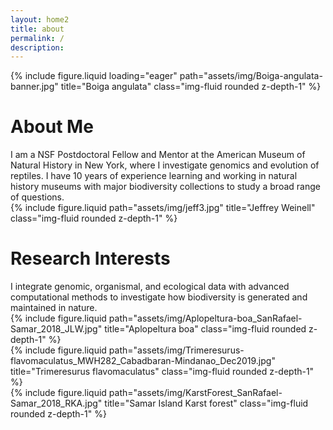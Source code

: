 ```yaml
---
layout: home2
title: about
permalink: /
description: 
---
```


<!--Banner image-->
<div class="row mb-5">
    <div class="col-sm mt-md-0">
        {% include figure.liquid loading="eager" path="assets/img/Boiga-angulata-banner.jpg" title="Boiga angulata" class="img-fluid rounded z-depth-1" %}
    </div>
</div>

<!--About me (left) and photo right-->
<div class="row justify-content-sm-center mb-2">
    <!--left page margin-->
    <div class="col-sm-2 mt-3 mt-md-0">
    </div>
    <!--text column-->
    <div class="col-sm-5 mt-3 mt-md-0">
        <div class="row"><h1 class="post-title">About Me</h1></div>
        <div class="row">I am a NSF Postdoctoral Fellow and Mentor at the American Museum of Natural History in New York, where I investigate genomics and evolution of reptiles. I have 10 years of experience learning and working in natural history museums with major biodiversity collections to study a broad range of questions.</div>
    </div>
    <!--photo column-->
    <div class="col-sm-3 mt-3 mt-md-0">
        {% include figure.liquid path="assets/img/jeff3.jpg" title="Jeffrey Weinell" class="img-fluid rounded z-depth-1" %}
    </div>
    <!--right page margin-->
    <div class="col-sm-2 mt-3 mt-md-0">
    </div>
</div>


<!--Research-->
<div class="row justify-content-sm-center mb-5">
    <!--left page margin-->
    <div class="col-sm-2 mt-md-0">
    </div>
    <!--text column-->
    <div class="col-sm-4 mt-md-0">
        <div class="row"><h1 class="post-title">Research Interests</h1></div>
        <div class="row">I integrate genomic, organismal, and ecological data with advanced computational methods to investigate how biodiversity is generated and maintained in nature.</div>
    </div>
    <!--first photo column-->
    <div class="col-sm-1 mt-md-0">
        <div class="row justify-content-sm-center">
        </div>
    </div>
    <!--second photo column-->
    <div class="col-sm-3 mt-md-0">
        <div class="row justify-content-sm-center">
            <!--first row of first column column-->
            <div class="row">{% include figure.liquid path="assets/img/Aplopeltura-boa_SanRafael-Samar_2018_JLW.jpg" title="Aplopeltura boa" class="img-fluid rounded z-depth-1" %}</div>
        </div>
    </div>
    <!--right page margin-->
    <div class="col-sm-2 mt-md-0">
    </div>
</div>

<div class="row justify-content-sm-center">
    <!--left page margin-->
    <div class="col-sm-2 mt-md-0">
    </div>
    <div class="col-sm-3 mt-3 mt-md-0">
        {% include figure.liquid path="assets/img/Trimeresurus-flavomaculatus_MWH282_Cabadbaran-Mindanao_Dec2019.jpg" title="Trimeresurus flavomaculatus" class="img-fluid rounded z-depth-1" %}
    </div>
    <div class="col-sm-5 mt-3 mt-md-0">
        {% include figure.liquid path="assets/img/KarstForest_SanRafael-Samar_2018_RKA.jpg" title="Samar Island Karst forest" class="img-fluid rounded z-depth-1" %}
    </div>
    <!--right page margin-->
    <div class="col-sm-2 mt-md-0">
    </div>
</div>





